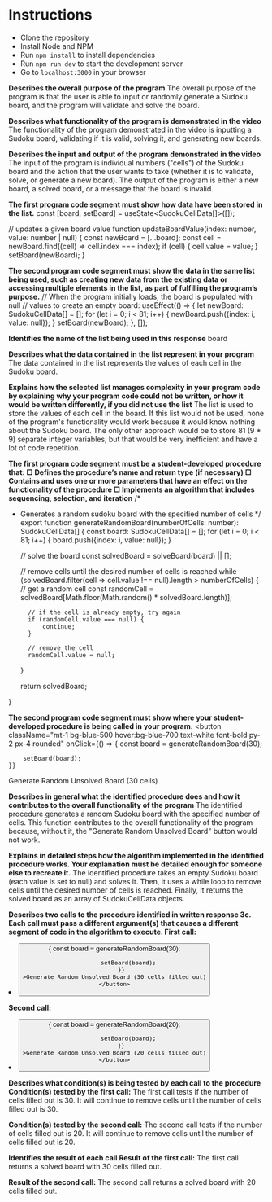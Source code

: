 # Instructions

- Clone the repository
- Install Node and NPM
- Run `npm install` to install dependencies
- Run `npm run dev` to start the development server
- Go to `localhost:3000` in your browser

**Describes the overall purpose of the program**
The overall purpose of the program is that the user
is able to input or randomly generate a Sudoku board,
and the program will validate and solve the board.

**Describes what functionality of the program is demonstrated in
the video**
The functionality of the program demonstrated in the video is
inputting a Sudoku board, validating if it is valid, solving it,
and generating new boards.

**Describes the input and output of the program demonstrated in
the video**
The input of the program is individual numbers ("cells") of
the Sudoku board and the action that the user wants to take
(whether it is to validate, solve, or generate a new board).
The output of the program is either a new board, a solved board,
or a message that the board is invalid.

**The first program code segment must show how data have been
stored in the list.**
const [board, setBoard] = useState<SudokuCellData[]>([]);

// updates a given board value
function updateBoardValue(index: number, value: number | null) {
const newBoard = [...board];
const cell = newBoard.find((cell) => cell.index === index);
if (cell) {
cell.value = value;
}
setBoard(newBoard);
}

**The second program code segment must show the data in the
same list being used, such as creating new data from the existing
data or accessing multiple elements in the list, as part of fulfilling
the program’s purpose.**
// When the program initially loads, the board is populated with null
// values to create an empty board:
useEffect(() => {
let newBoard: SudokuCellData[] = [];
for (let i = 0; i < 81; i++) {
newBoard.push({index: i, value: null});
}
setBoard(newBoard);
}, []);

**Identifies the name of the list being used in this response**
board

**Describes what the data contained in the list represent in your
program**
The data contained in the list represents the values of each cell
in the Sudoku board.

**Explains how the selected list manages complexity in your program
code by explaining why your program code could not be written, or
how it would be written differently, if you did not use the list**
The list is used to store the values of each cell in the board.
If this list would not be used, none of the program's functionality
would work because it would know nothing about the Sudoku board.
The only other approach would be to store 81 (9 * 9) separate integer
variables, but that would be very inefficient and have a lot of
code repetition.

**The first program code segment must be a student-developed
procedure that:
□ Defines the procedure’s name and return type (if necessary)
□ Contains and uses one or more parameters that have an effect
on the functionality of the procedure
□ Implements an algorithm that includes sequencing, selection,
and iteration**
/*
* Generates a random sudoku board with the specified number of cells
*/
export function generateRandomBoard(numberOfCells: number): SudokuCellData[] {
const board: SudokuCellData[] = [];
for (let i = 0; i < 81; i++) {
board.push({index: i, value: null});
}

    // solve the board
    const solvedBoard = solveBoard(board) || [];

    // remove cells until the desired number of cells is reached
    while (solvedBoard.filter(cell => cell.value !== null).length > numberOfCells) {
        // get a random cell
        const randomCell = solvedBoard[Math.floor(Math.random() * solvedBoard.length)];

        // if the cell is already empty, try again
        if (randomCell.value === null) {
            continue;
        }

        // remove the cell
        randomCell.value = null;
    }

    return solvedBoard;

}

**The second program code segment must show where your
student-developed procedure is being called in your program.**
<button
className="mt-1 bg-blue-500 hover:bg-blue-700 text-white font-bold py-2 px-4 rounded"
onClick={() => {
const board = generateRandomBoard(30);

        setBoard(board);
    }}

>
Generate Random Unsolved Board (30 cells)
</button>

**Describes in general what the identified procedure does and how it
contributes to the overall functionality of the program**
The identified procedure generates a random Sudoku board with the
specified number of cells.
This function contributes to the overall functionality of the program
because, without it, the "Generate Random Unsolved Board" button
would not work.

**Explains in detailed steps how the algorithm implemented in the
identified procedure works. Your explanation must be detailed
enough for someone else to recreate it.**
The identified procedure takes an empty Sudoku board (each value is set to null)
and solves it. Then, it uses a while loop to remove cells until the desired
number of cells is reached. Finally, it returns the solved board as an
array of SudokuCellData objects.

**Describes two calls to the procedure identified in written response
3c. Each call must pass a different argument(s) that causes a
different segment of code in the algorithm to execute.
First call:**
<li>
    <button
        className="mt-1 bg-blue-500 hover:bg-blue-700 text-white font-bold py-2 px-4 rounded"
        onClick={() => {
            const board = generateRandomBoard(30);

            setBoard(board);
        }}
    >Generate Random Unsolved Board (30 cells filled out)
    </button>

</li>

**Second call:**
<li>
    <button
        className="mt-1 bg-blue-500 hover:bg-blue-700 text-white font-bold py-2 px-4 rounded"
        onClick={() => {
            const board = generateRandomBoard(20);

            setBoard(board);
        }}
    >Generate Random Unsolved Board (20 cells filled out)
    </button>

</li>

**Describes what condition(s) is being tested by each call to the
procedure
Condition(s) tested by the first call:**
The first call tests if the number of cells filled out is 30. It will
continue to remove cells until the number of cells filled out is 30.

**Condition(s) tested by the second call:**
The second call tests if the number of cells filled out is 20. It will
continue to remove cells until the number of cells filled out is 20.

**Identifies the result of each call
Result of the first call:**
The first call returns a solved board with 30 cells filled out.

**Result of the second call:**
The second call returns a solved board with 20 cells filled out.